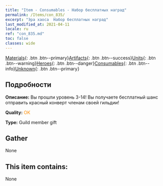 ```yaml
---
title: "Item - Consumables - Набор бесплатных наград"
permalink: /Items/con_835/
excerpt: "Эра хаоса  Набор бесплатных наград"
last_modified_at: 2021-04-11
locale: ru
ref: "con_835.md"
toc: false
classes: wide
---
```

 [Materials](/ru/Items/){: .btn .btn--primary}[Artifacts](/ru/Items/Artifacts/){: .btn .btn--success}[Units](/ru/Items/Units/){: .btn .btn--warning}[Heroes](/ru/Items/Heroes/){: .btn .btn--danger}[Consumables](/ru/Items/Consumables/){: .btn .btn--info}[Unknown](/ru/Items/Unknown/){: .btn .btn--primary}

## Подробности
 **Описание:** Вы прошли уровень 3-14! Вы получаете бесплатный шанс отправить красный конверт членам своей гильдии!

 **Quality:** <span style="color: #FF8C00">OK</span>

 **Type:** Guild member gift

## Gather

  None

## This item contains:

  None

